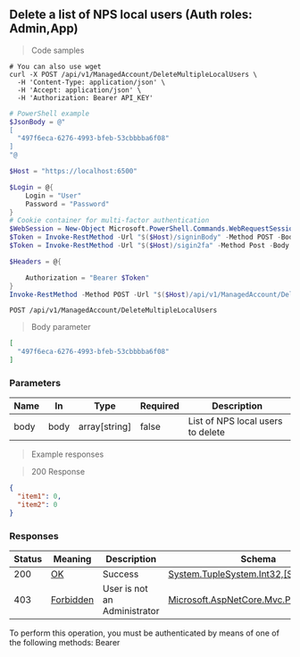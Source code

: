 
## Delete a list of NPS local users (Auth roles: Admin,App)

<a id="opIdDeleteMultipleLocalUsersAsync"></a>

> Code samples

```shell
# You can also use wget
curl -X POST /api/v1/ManagedAccount/DeleteMultipleLocalUsers \
  -H 'Content-Type: application/json' \
  -H 'Accept: application/json' \
  -H 'Authorization: Bearer API_KEY'

```

```powershell
# PowerShell example
$JsonBody = @"
[
  "497f6eca-6276-4993-bfeb-53cbbbba6f08"
]
"@

$Host = "https://localhost:6500"

$Login = @{
    Login = "User"
    Password = "Password"
}
# Cookie container for multi-factor authentication
$WebSession = New-Object Microsoft.PowerShell.Commands.WebRequestSession
$Token = Invoke-RestMethod -Url "$($Host)/signinBody" -Method POST -Body (ConvertTo-Json $Login) -WebRequestSession $WebSession
$Token = Invoke-RestMethod -Url "$($Host)/sigin2fa" -Method Post -Body $MfaCode -Headers @{Authorization: "Bearer $Token"} -WebRequestSession $WebSession

$Headers = @{

    Authorization = "Bearer $Token"
}
Invoke-RestMethod -Method POST -Url "$($Host)/api/v1/ManagedAccount/DeleteMultipleLocalUsers" -ContentType "application/json" -Body $JsonBody -Headers $Headers
```

`POST /api/v1/ManagedAccount/DeleteMultipleLocalUsers`

> Body parameter

```json
[
  "497f6eca-6276-4993-bfeb-53cbbbba6f08"
]
```

<h3 id="delete-a-list-of-nps-local-users-(auth-roles:-admin,app)-parameters">Parameters</h3>

|Name|In|Type|Required|Description|
|---|---|---|---|---|
|body|body|array[string]|false|List of NPS local users to delete|

> Example responses

> 200 Response

```json
{
  "item1": 0,
  "item2": 0
}
```

<h3 id="delete-a-list-of-nps-local-users-(auth-roles:-admin,app)-responses">Responses</h3>

|Status|Meaning|Description|Schema|
|---|---|---|---|
|200|[OK](https://tools.ietf.org/html/rfc7231#section-6.3.1)|Success|[System.TupleSystem.Int32,[System.Int32]](../Models/system.tuplesystem.int32,_system.int32.md)|
|403|[Forbidden](https://tools.ietf.org/html/rfc7231#section-6.5.3)|User is not an Administrator|[Microsoft.AspNetCore.Mvc.ProblemDetails](../Models/microsoft.aspnetcore.mvc.problemdetails.md)|

<aside class="warning">
To perform this operation, you must be authenticated by means of one of the following methods:
Bearer
</aside>


